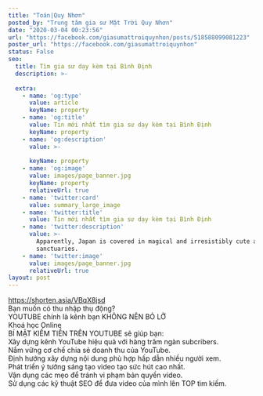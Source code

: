 ```yaml
---
title: "Toán|Quy Nhơn"
posted_by: "Trung tâm gia sư Mặt Trời Quy Nhơn"
date: "2020-03-04 00:23:56"
url: "https://facebook.com/giasumattroiquynhon/posts/518588099081223"
poster_url: "https://facebook.com/giasumattroiquynhon"
status: False
seo:
  title: Tìm gia sư dạy kèm tại Bình Định
  description: >-
    
  extra:
    - name: 'og:type'
      value: article
      keyName: property
    - name: 'og:title'
      value: Tin mới nhất tìm gia sư dạy kèm tại Bình Định
      keyName: property
    - name: 'og:description'
      value: >-
        
      keyName: property
    - name: 'og:image'
      value: images/page_banner.jpg
      keyName: property
      relativeUrl: true
    - name: 'twitter:card'
      value: summary_large_image
    - name: 'twitter:title'
      value: Tin mới nhất tìm gia sư dạy kèm tại Bình Định
    - name: 'twitter:description'
      value: >-
        Apparently, Japan is covered in magical and irresistibly cute animal
        sanctuaries.
    - name: 'twitter:image'
      value: images/page_banner.jpg
      relativeUrl: true
layout: post
---
```

https://shorten.asia/VBqX8jsd<br>Bạn muốn có thu nhập thụ động?<br>YOUTUBE chính là kênh bạn KHÔNG NÊN BỎ LỠ<br>Khoá học Online<br>BÍ MẬT KIẾM TIỀN TRÊN YOUTUBE sẽ giúp bạn:<br>Xây dựng kênh YouTube hiệu quả với hàng trăm ngàn subcribers.<br>Nắm vững cơ chế chia sẻ doanh thu của YouTube.<br>Định hướng xây dựng nội dung phù hợp hấp dẫn nhiều người xem.<br>Phát triển ý tưởng sáng tạo video tạo sức hút cao nhất.<br>Vận dụng các mẹo để tránh vi phạm bản quyền video.<br>Sử dụng các kỹ thuật SEO để đưa video của mình lên TOP tìm kiếm.
